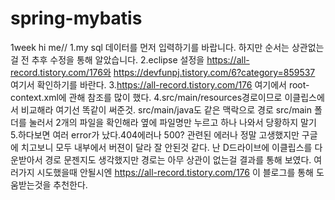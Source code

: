 # spring-mybatis
1week 
hi me//
1.my sql 데이터를 먼저 입력하기를 바랍니다. 하지만 순서는 상관없는걸 전 추후 수정을 통해 알았습니다.
2.eclipse 설정을 https://all-record.tistory.com/176와 https://devfunpj.tistory.com/6?category=859537
여기서 확인하기를 바란다.
3.https://all-record.tistory.com/176 여기에서 root-context.xml에 관해 참조를 많이 했다.
4.src/main/resources경로이므로 이클립스에서 비교해라 여기선 똑같이 써준것.
src/main/java도 같은 맥락으로 경로 src/main 폴더를 눌러서 2개의 파일을 확인해라 옆에 파일명만 누르고 하나 나와서 당황하지 말기
5.하다보면 여러 error가 났다.404에러나 500? 관련된 에러나 정말 고생했지만 구글에 치고보니 모두 내부에서 버젼이 달라 잘 안된것 같다.
난 D드라이브에 이클립스를 다운받아서 경로 문젠지도 생각했지만 경로는 아무 상관이 없는걸 결과를 통해 보였다.
여러가지 시도했을때 안될시엔 https://all-record.tistory.com/176 이 블로그를 통해 도움받는것을 추천한다.
